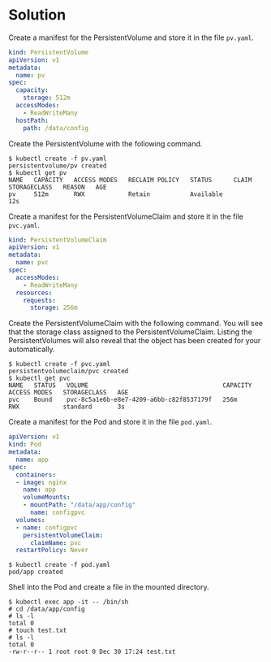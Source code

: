# Solution

Create a manifest for the PersistentVolume and store it in the file `pv.yaml`.

```yaml
kind: PersistentVolume
apiVersion: v1
metadata:
  name: pv
spec:
  capacity:
    storage: 512m
  accessModes:
    - ReadWriteMany
  hostPath:
    path: /data/config
```

Create the PersistentVolume with the following command.

```
$ kubectl create -f pv.yaml
persistentvolume/pv created
$ kubectl get pv
NAME   CAPACITY   ACCESS MODES   RECLAIM POLICY   STATUS      CLAIM   STORAGECLASS   REASON   AGE
pv     512m       RWX            Retain           Available                                   12s
```

Create a manifest for the PersistentVolumeClaim and store it in the file `pvc.yaml`.

```yaml
kind: PersistentVolumeClaim
apiVersion: v1
metadata:
  name: pvc
spec:
  accessModes:
    - ReadWriteMany
  resources:
    requests:
      storage: 256m
```

Create the PersistentVolumeClaim with the following command. You will see that the storage class assigned to the PersistentVolumeClaim. Listing the PersistentVolumes will also reveal that the object has been created for your automatically.

```
$ kubectl create -f pvc.yaml
persistentvolumeclaim/pvc created
$ kubectl get pvc
NAME   STATUS   VOLUME                                     CAPACITY   ACCESS MODES   STORAGECLASS   AGE
pvc    Bound    pvc-8c5a1e6b-e8e7-4209-a6bb-c82f8537179f   256m       RWX            standard       3s
```

Create a manifest for the Pod and store it in the file `pod.yaml`.

```yaml
apiVersion: v1
kind: Pod
metadata:
  name: app
spec:
  containers:
  - image: nginx
    name: app
    volumeMounts:
    - mountPath: "/data/app/config"
      name: configpvc
  volumes:
  - name: configpvc
    persistentVolumeClaim:
      claimName: pvc
  restartPolicy: Never
```

```
$ kubectl create -f pod.yaml
pod/app created
```

Shell into the Pod and create a file in the mounted directory.

```
$ kubectl exec app -it -- /bin/sh
# cd /data/app/config
# ls -l
total 0
# touch test.txt
# ls -l
total 0
-rw-r--r-- 1 root root 0 Dec 30 17:24 test.txt
```